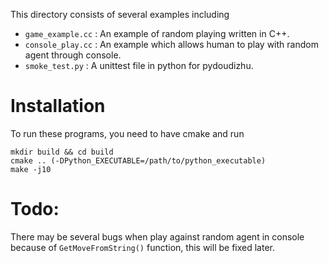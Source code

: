 This directory consists of several examples including

- `game_example.cc` : An example of random playing written in C++.
- `console_play.cc` : An example which allows human to play with random agent through console.
- `smoke_test.py` : A unittest file in python for pydoudizhu.

# Installation

To run these programs, you need to have cmake and run

```shell
mkdir build && cd build
cmake .. (-DPython_EXECUTABLE=/path/to/python_executable)
make -j10
```

# Todo:
There may be several bugs when play against random agent in console because of `GetMoveFromString()` function,
this will be fixed later.